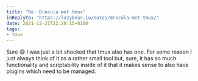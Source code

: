 ```yaml
---
title: "Re: Dracula met tmux"
inReplyTo: "https://lazybear.io/notes/dracula-met-tmux/"
date: 2021-12-21T22:20:15+0100
tags:
- tmux
---
```

Sure 😅 I was just a bit shocked that tmux also has one. For some reason I just always think of it as a rather small tool but, sure, it has so much functionality and scriptability inside of it that it makes sense to also have plugins which need to be managed. 